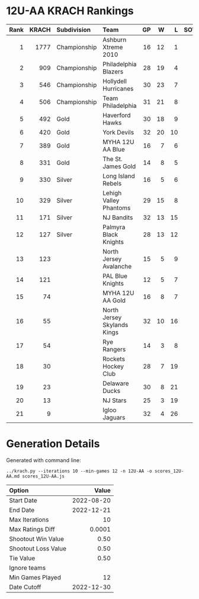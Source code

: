 # 12U-AA KRACH Rankings
Rank|KRACH|Subdivision|Team|GP|W|L|SOW|SOL|T|SoS
---:|---:|:---|:---|---:|---:|---:|---:|---:|---:|---:
1|1777|Championship|Ashburn Xtreme 2010|16|12|1|2|1|0|531
2|909|Championship|Philadelphia Blazers|28|19|4|3|2|0|439
3|546|Championship|Hollydell Hurricanes|30|23|7|0|0|0|263
4|506|Championship|Team Philadelphia|31|21|8|1|1|0|343
5|492|Gold|Haverford Hawks|30|18|9|0|3|0|429
6|420|Gold|York Devils|32|20|10|0|2|0|386
7|389|Gold|MYHA 12U AA Blue|16|7|6|3|0|0|456
8|331|Gold|The St. James Gold|14|8|5|0|1|0|321
9|330|Silver|Long Island Rebels|16|5|6|3|2|0|547
10|329|Silver|Lehigh Valley Phantoms|29|15|8|2|4|0|324
11|171|Silver|NJ Bandits|32|13|15|1|3|0|345
12|127|Silver|Palmyra Black Knights|28|13|12|1|2|0|310
13|123||North Jersey Avalanche|15|5|9|1|0|0|356
14|121||PAL Blue Knights|12|5|7|0|0|0|420
15|74||MYHA 12U AA Gold|16|8|7|1|0|0|147
16|55||North Jersey Skylands Kings|32|10|16|3|3|0|187
17|54||Rye Rangers|14|3|8|2|1|0|247
18|30||Rockets Hockey Club|28|7|19|2|0|0|222
19|23||Delaware Ducks|30|8|21|0|1|0|197
20|13||NJ Stars|25|3|19|2|1|0|266
21|9||Igloo Jaguars|32|4|26|1|1|0|194
# Generation Details

Generated with command line:
```
../krach.py --iterations 10 --min-games 12 -n 12U-AA -o scores_12U-AA.md scores_12U-AA.js
```

| Option | Value |
| :----- | ----: |
| Start Date | 2022-08-20 |
| End Date | 2022-12-21 |
| Max Iterations | 10 |
| Max Ratings Diff | 0.0001 |
| Shootout Win Value | 0.50 |
| Shootout Loss Value | 0.50 |
| Tie Value | 0.50 |
| Ignore teams |  |
| Min Games Played | 12 |
| Date Cutoff | 2022-12-30 |

